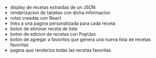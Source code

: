 - display de recetas extraidas de un JSON
- renderizacion de tarjetas con dicha informacion
- rutas creadas con React
- links a una pagina personalizada para cada receta
- boton de eliminar receta de lista
- boton de edicion de recetas con PopUps
- boton de agregar a favoritos que genera una nueva lista de recetas favoritas
- pagina que renderiza todas las recetas favoritas